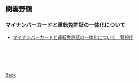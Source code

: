 ## 閑雲野鶴

### マイナンバーカードと運転免許証の一体化について

- [マイナンバーカードと運転免許証の一体化について　警視庁](https://www.keishicho.metro.tokyo.lg.jp/menkyo/oshirase/individual_number.html)

<p style="margin-top: 100px;"></p>

[Back](./../../)

